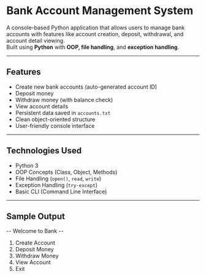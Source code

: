# Bank Account Management System

A console-based Python application that allows users to manage bank accounts with features like account creation, deposit, withdrawal, and account detail viewing.  
Built using **Python** with **OOP, file handling**, and **exception handling**.

---

## Features

- Create new bank accounts (auto-generated account ID)
- Deposit money
- Withdraw money (with balance check)
- View account details
- Persistent data saved in `accounts.txt`
- Clean object-oriented structure
- User-friendly console interface

---

## Technologies Used

- Python 3
- OOP Concepts (Class, Object, Methods)
- File Handling (`open()`, `read`, `write`)
- Exception Handling (`try-except`)
- Basic CLI (Command Line Interface)

---

## Sample Output

-- Welcome to Bank --
1. Create Account
2. Deposit Money
3. Withdraw Money
4. View Account
5. Exit


